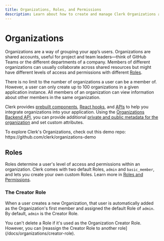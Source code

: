 ```yaml
---
title: Organizations, Roles, and Permissions
description: Learn about how to create and manage Clerk Organizations and their members.
---
```


# Organizations

Organizations are a way of grouping your app’s users. Organizations are shared accounts, useful for project and team leaders—think of GitHub Teams or the different departments of a company. Members of different organizations can usually collaborate across shared resources but might have different levels of access and permissions with different [Roles](https://clerk.com/docs/organizations/overview#roles).

There is no limit to the number of organizations a user can be a member of. However, a user can only create up to 100 organizations in a given application instance. All members of an organization can view information about other members in the same organization.

Clerk provides [prebuilt components](https://clerk.com/docs/components/overview), [React hooks](https://clerk.com/docs/references/react/use-organization), and [APIs](https://clerk.com/docs/references/javascript/organization/organization) to help you integrate organizations into your application. Using the [Organizations Backend API](https://clerk.com/docs/reference/backend-api/tag/Organizations), you can provide additional [private and public metadata for the organization](https://clerk.com/docs/organizations/metadata) and set custom attributes. 

<Callout type="info">
  To explore Clerk's Organizations, check out this demo repo:
  https://github.com/clerk/organizations-demo
</Callout>

## Roles

Roles determine a user's level of access and permissions within an organization. Clerk comes with two default Roles, `admin` and `basic_member`, and lets you create your own custom Roles. Learn more in [Roles and Permissions](/docs/organizations/roles-permissions).

### The Creator Role

When a user creates a new Organization, that user is automatically added as the Organization's first member and assigned the default Role of `admin`. By default, `admin` is the Creator Role. 

<Callout type="warning">
You can't delete a Role if it's used as the Organization Creator Role. However, you can [reassign the Creator Role to another role](/docs/organizations/creator-role).
</Callout>